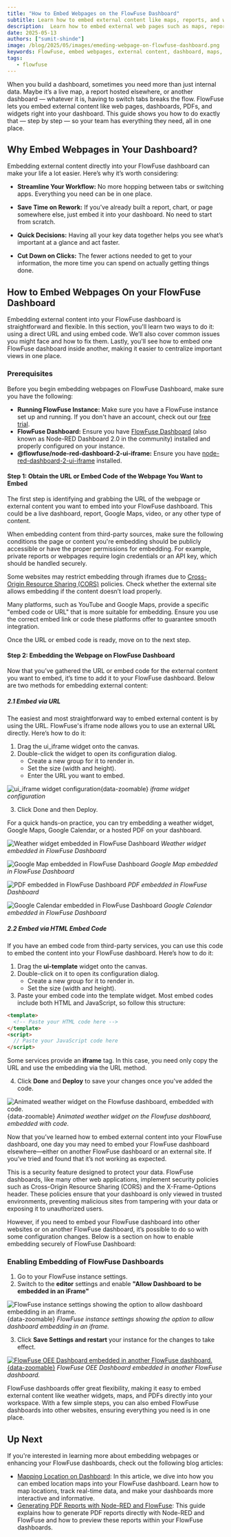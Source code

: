 ```yaml
---
title: "How to Embed Webpages on the FlowFuse Dashboard"
subtitle: Learn how to embed external content like maps, reports, and widgets onto your FlowFuse dashboard.
description:  Learn how to embed external web pages such as maps, reports, and widgets onto your FlowFuse dashboard. Follow this guide for easy, step-by-step instructions on improving your dashboard's functionality and collaboration.
date: 2025-05-13
authors: ["sumit-shinde"]
image: /blog/2025/05/images/emeding-webpage-on-flowfuse-dashboard.png
keywords: FlowFuse, embed webpages, external content, dashboard, maps, reports, widgets, Node-RED, iframe, embedding FlowFuse dashboard, dashboard customization
tags:
   - flowfuse
---
```


When you build a dashboard, sometimes you need more than just internal data. Maybe it’s a live map, a report hosted elsewhere, or another dashboard — whatever it is, having to switch tabs breaks the flow. FlowFuse lets you embed external content like web pages, dashboards, PDFs, and widgets right into your dashboard. This guide shows you how to do exactly that — step by step — so your team has everything they need, all in one place.

<!--more-->

## Why Embed Webpages in Your Dashboard?

Embedding external content directly into your FlowFuse dashboard can make your life a lot easier. Here’s why it’s worth considering:

- **Streamline Your Workflow:** No more hopping between tabs or switching apps. Everything you need can be in one place.
  
- **Save Time on Rework:** If you’ve already built a report, chart, or page somewhere else, just embed it into your dashboard. No need to start from scratch.
  
- **Quick Decisions:** Having all your key data together helps you see what’s important at a glance and act faster.

- **Cut Down on Clicks:** The fewer actions needed to get to your information, the more time you can spend on actually getting things done.

## How to Embed Webpages On your FlowFuse Dashboard

Embedding external content into your FlowFuse dashboard is straightforward and flexible. In this section, you'll learn two ways to do it: using a direct URL and using embed code. We’ll also cover common issues you might face and how to fix them. Lastly, you'll see how to embed one FlowFuse dashboard inside another, making it easier to centralize important views in one place.

### Prerequisites

Before you begin embedding webpages on FlowFuse Dashboard, make sure you have the following:

- **Running FlowFuse Instance:** Make sure you have a FlowFuse instance set up and running. If you don't have an account, check out our [free trial](https://app.flowfuse.com/account/create).
- **FlowFuse Dashboard:** Ensure you have [FlowFuse Dashboard](https://flows.nodered.org/node/@flowfuse/node-red-dashboard) (also known as Node-RED Dashboard 2.0 in the community) installed and properly configured on your instance.
- **@flowfuse/node-red-dashboard-2-ui-iframe:** Ensure you have [node-red-dashboard-2-ui-iframe](https://flows.nodered.org/node/@flowfuse/node-red-dashboard-2-ui-iframe) installed.

#### Step 1: Obtain the URL or Embed Code of the Webpage You Want to Embed

The first step is identifying and grabbing the URL of the webpage or external content you want to embed into your FlowFuse dashboard. This could be a live dashboard, report, Google Maps, video, or any other type of content.

When embedding content from third-party sources, make sure the following conditions the page or content you're embedding should be publicly accessible or have the proper permissions for embedding. For example, private reports or webpages require login credentials or an API key, which should be handled securely.

Some websites may restrict embedding through iframes due to [Cross-Origin Resource Sharing (CORS)](https://developer.mozilla.org/en-US/docs/Web/HTTP/Guides/CORS) policies. Check whether the external site allows embedding if the content doesn’t load properly.

Many platforms, such as YouTube and Google Maps, provide a specific "embed code or URL" that is more suitable for embedding. Ensure you use the correct embed link or code these platforms offer to guarantee smooth integration.

Once the URL or embed code is ready, move on to the next step.

#### Step 2: Embedding the Webpage on FlowFuse Dashboard

Now that you’ve gathered the URL or embed code for the external content you want to embed, it’s time to add it to your FlowFuse dashboard. Below are two methods for embedding external content:

##### 2.1 Embed via URL 

The easiest and most straightforward way to embed external content is by using the URL. FlowFuse's iframe node allows you to use an external URL directly. Here’s how to do it:

1. Drag the ui_iframe widget onto the canvas.
2. Double-click the widget to open its configuration dialog.
   - Create a new group for it to render in.
   - Set the size (width and height).
   - Enter the URL you want to embed.

![ui_iframe widget configuration](./images/if_frame-config.png){data-zoomable}
_iframe widget configuration_

3. Click Done and then Deploy.

For a quick hands-on practice, you can try embedding a weather widget, Google Maps, Google Calendar, or a hosted PDF on your dashboard.

![Weather widget embedded in FlowFuse Dashboard](./images/weather-widget.png)
_Weather widget embedded in FlowFuse Dashboard_

![Google Map embedded in FlowFuse Dashboard](./images/google-map.png)
_Google Map embedded in FlowFuse Dashboard_

![PDF embedded in FlowFuse Dashboard](./images/pdf.png)
_PDF embedded in FlowFuse Dashboard_

![Google Calendar embedded in FlowFuse Dashboard](./images/google-calendar.png)
_Google Calendar embedded in FlowFuse Dashboard_

##### 2.2 Embed via HTML Embed Code

If you have an embed code from third-party services, you can use this code to embed the content into your FlowFuse dashboard. Here’s how to do it:

1. Drag the **ui-template** widget onto the canvas.
2. Double-click on it to open its configuration dialog.
   - Create a new group for it to render in.
   - Set the size (width and height).
3. Paste your embed code into the template widget. Most embed codes include both HTML and JavaScript, so follow this structure:

```html
<template>
  <!-- Paste your HTML code here -->
</template>
<script>
  // Paste your JavaScript code here
</script>
```

Some services provide an **iframe** tag. In this case, you need only copy the URL and use the embedding via the URL method.

4. Click **Done** and **Deploy** to save your changes once you've added the code.

![Animated weather widget on the Flowfuse dashboard, embedded with code.](./images/weather-widget.gif){data-zoomable}
_Animated weather widget on the Flowfuse dashboard, embedded with code._

Now that you’ve learned how to embed external content into your FlowFuse dashboard, one day you may need to embed your FlowFuse dashboard elsewhere—either on another FlowFuse dashboard or an external site. If you’ve tried and found that it’s not working as expected.

This is a security feature designed to protect your data. FlowFuse dashboards, like many other web applications, implement security policies such as Cross-Origin Resource Sharing (CORS) and the X-Frame-Options header. These policies ensure that your dashboard is only viewed in trusted environments, preventing malicious sites from tampering with your data or exposing it to unauthorized users.

However, if you need to embed your FlowFuse dashboard into other websites or on another FlowFuse dashboard, it’s possible to do so with some configuration changes. Below is a section on how to enable embedding securely of FlowFuse Dashboard:

### Enabling Embedding of FlowFuse Dashboards

1. Go to your FlowFuse instance settings.
2. Switch to the **editor** settings and enable **"Allow Dashboard to be embedded in an iFrame"**

![FlowFuse instance settings showing the option to allow dashboard embedding in an iframe.](./images/allow-dashboard-embedding.png){data-zoomable}
_FlowFuse instance settings showing the option to allow dashboard embedding in an iframe._

3. Click **Save Settings and restart** your instance for the changes to take effect.

[![FlowFuse OEE Dashboard embedded in another FlowFuse dashboard.](./images/embedding-flowfuse-oee-dashboard.png){data-zoomable}](https://flowfuse.com/blueprints/manufacturing/oee-dashboard/)
_FlowFuse OEE Dashboard embedded in another FlowFuse dashboard._

FlowFuse dashboards offer great flexibility, making it easy to embed external content like weather widgets, maps, and PDFs directly into your workspace. With a few simple steps, you can also embed FlowFuse dashboards into other websites, ensuring everything you need is in one place.

## Up Next 

If you're interested in learning more about embedding webpages or enhancing your FlowFuse dashboards, check out the following blog articles:

- [Mapping Location on Dashboard](/blog/2024/05/mapping-location-on-dashboard-2/): In this article, we dive into how you can embed location maps into your FlowFuse dashboard. Learn how to map locations, track real-time data, and make your dashboards more interactive and informative.
- [Generating PDF Reports with Node-RED and FlowFuse](#): This guide explains how to generate PDF reports directly with Node-RED and FlowFuse and how to preview these reports within your FlowFuse dashboards.
